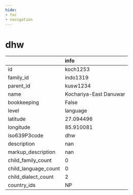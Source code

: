 ```yaml
---
hide:
- toc
- navigation
---
```

# dhw
|                      | info                   |
|:---------------------|:-----------------------|
| id                   | koch1253               |
| family_id            | indo1319               |
| parent_id            | kusw1234               |
| name                 | Kochariya-East Danuwar |
| bookkeeping          | False                  |
| level                | language               |
| latitude             | 27.094496              |
| longitude            | 85.910081              |
| iso639P3code         | dhw                    |
| description          | nan                    |
| markup_description   | nan                    |
| child_family_count   | 0                      |
| child_language_count | 0                      |
| child_dialect_count  | 2                      |
| country_ids          | NP                     |
